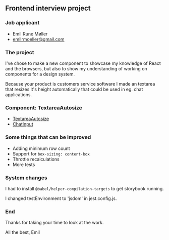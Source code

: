 ## Frontend interview project

### Job applicant
* Emil Rune Møller
* emilrmoeller@gmail.com

### The project
I've chose to make a new component to showcase my knowledge of React and the browsers, but also to show my understanding of working on components for a design system.

Because your product is customers service software I made an textarea that resizes it's height automatically that could be used in eg. chat applications.

### Component: TextareaAutosize
* [TextareaAutosize](./components/textarea-autosize)
* [ChatInput](./components/chat-input)

### Some things that can be improved
* Adding minimum row count
* Support for `box-sizing: content-box`
* Throttle recalculations
* More tests

### System changes
I had to install `@babel/helper-compilation-targets` to get storybook running.

I changed testEnvironment to 'jsdom' in jest.config.js.

### End
Thanks for taking your time to look at the work.

All the best,
Emil
